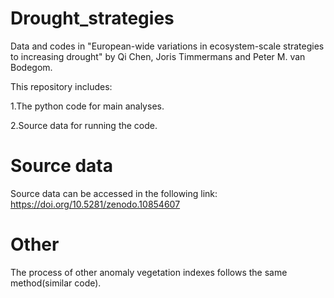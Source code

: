 # Drought_strategies
Data and codes in "European-wide variations in ecosystem-scale strategies to increasing drought" by Qi Chen, Joris Timmermans and Peter M. van Bodegom.

This repository includes:

1.The python code for main analyses.

2.Source data for running the code.

# Source data
Source data can be accessed in the following link:
https://doi.org/10.5281/zenodo.10854607

# Other
The process of other anomaly vegetation indexes follows the same method(similar code).
